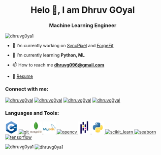 <h1 align="center">Helo 👋, I am Dhruv GOyal</h1>
<h3 align="center">Machine Learning Engineer</h3>

<p align="left"> <img src="https://komarev.com/ghpvc/?username=dhruvg0ya1&label=Profile%20views&color=0e75b6&style=flat" alt="dhruvg0ya1" /> </p>

- 🔭 I’m currently working on [SyncPixel](https://github.com/dhruvg0ya1/SyncPixel) and [ForgeFit](https://github.com/dhruvg0ya1/ForgeFit)

- 🌱 I’m currently learning **Python, ML**

- 📫 How to reach me **dhruvg096@gmail.com**

- 📄 [Resume](https://docs.google.com/document/d/1WEaysW2Y2UqGXRXEbqO2E67ymRlbiBgI/edit?usp=sharing&ouid=103359105916352967425&rtpof=true&sd=true)

<h3 align="left">Connect with me:</h3>
<p align="left">
<a href="https://twitter.com/dhruvg0yal" target="blank"><img align="center" src="https://raw.githubusercontent.com/rahuldkjain/github-profile-readme-generator/master/src/images/icons/Social/twitter.svg" alt="dhruvg0yal" height="30" width="40" /></a>
<a href="https://linkedin.com/in/dhruvg0yal" target="blank"><img align="center" src="https://raw.githubusercontent.com/rahuldkjain/github-profile-readme-generator/master/src/images/icons/Social/linked-in-alt.svg" alt="dhruvg0yal" height="30" width="40" /></a>
<a href="https://kaggle.com/dhruvg0yal" target="blank"><img align="center" src="https://raw.githubusercontent.com/rahuldkjain/github-profile-readme-generator/master/src/images/icons/Social/kaggle.svg" alt="dhruvg0yal" height="30" width="40" /></a>
<a href="https://instagram.com/dhruvg0yal" target="blank"><img align="center" src="https://raw.githubusercontent.com/rahuldkjain/github-profile-readme-generator/master/src/images/icons/Social/instagram.svg" alt="dhruvg0yal" height="30" width="40" /></a>
</p>

<h3 align="left">Languages and Tools:</h3>
<p align="left"> <a href="https://www.w3schools.com/cpp/" target="_blank" rel="noreferrer"> <img src="https://raw.githubusercontent.com/devicons/devicon/master/icons/cplusplus/cplusplus-original.svg" alt="cplusplus" width="40" height="40"/> </a> <a href="https://git-scm.com/" target="_blank" rel="noreferrer"> <img src="https://www.vectorlogo.zone/logos/git-scm/git-scm-icon.svg" alt="git" width="40" height="40"/> </a> <a href="https://www.mongodb.com/" target="_blank" rel="noreferrer"> <img src="https://raw.githubusercontent.com/devicons/devicon/master/icons/mongodb/mongodb-original-wordmark.svg" alt="mongodb" width="40" height="40"/> </a> <a href="https://www.mysql.com/" target="_blank" rel="noreferrer"> <img src="https://raw.githubusercontent.com/devicons/devicon/master/icons/mysql/mysql-original-wordmark.svg" alt="mysql" width="40" height="40"/> </a> <a href="https://opencv.org/" target="_blank" rel="noreferrer"> <img src="https://www.vectorlogo.zone/logos/opencv/opencv-icon.svg" alt="opencv" width="40" height="40"/> </a> <a href="https://pandas.pydata.org/" target="_blank" rel="noreferrer"> <img src="https://raw.githubusercontent.com/devicons/devicon/2ae2a900d2f041da66e950e4d48052658d850630/icons/pandas/pandas-original.svg" alt="pandas" width="40" height="40"/> </a> <a href="https://www.python.org" target="_blank" rel="noreferrer"> <img src="https://raw.githubusercontent.com/devicons/devicon/master/icons/python/python-original.svg" alt="python" width="40" height="40"/> </a> <a href="https://scikit-learn.org/" target="_blank" rel="noreferrer"> <img src="https://upload.wikimedia.org/wikipedia/commons/0/05/Scikit_learn_logo_small.svg" alt="scikit_learn" width="40" height="40"/> </a> <a href="https://seaborn.pydata.org/" target="_blank" rel="noreferrer"> <img src="https://seaborn.pydata.org/_images/logo-mark-lightbg.svg" alt="seaborn" width="40" height="40"/> </a> <a href="https://www.tensorflow.org" target="_blank" rel="noreferrer"> <img src="https://www.vectorlogo.zone/logos/tensorflow/tensorflow-icon.svg" alt="tensorflow" width="40" height="40"/> </a> </p>

<p><img align="left" src="https://github-readme-stats.vercel.app/api/top-langs?username=dhruvg0ya1&show_icons=true&locale=en&layout=compact" alt="dhruvg0ya1" /></p>

<p>&nbsp;<img align="center" src="https://github-readme-stats.vercel.app/api?username=dhruvg0ya1&show_icons=true&locale=en" alt="dhruvg0ya1" /></p>
